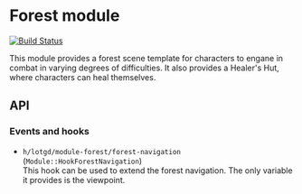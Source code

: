 # Forest module
[![Build Status](https://travis-ci.org/lotgd/module-forest.svg?branch=master)](https://travis-ci.org/lotgd/module-forest)

This module provides a forest scene template for characters to engane in combat
in varying degrees of difficulties. It also provides a Healer's Hut, where characters
can heal themselves.

## API
### Events and hooks
- `h/lotgd/module-forest/forest-navigation` (`Module::HookForestNavigation`)\
  This hook can be used to extend the forest navigation. The only variable it provides is the viewpoint.
